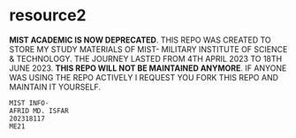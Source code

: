 # resource2
  **MIST ACADEMIC IS NOW DEPRECATED**. 
    THIS REPO WAS CREATED TO STORE MY STUDY MATERIALS OF MIST- MILITARY INSTITUTE OF SCIENCE & TECHNOLOGY. THE JOURNEY LASTED FROM 4TH APRIL 2023 TO 18TH JUNE 2023.
    **THIS REPO WILL NOT BE MAINTAINED ANYMORE**. IF ANYONE WAS USING THE REPO ACTIVELY I REQUEST YOU FORK THIS REPO AND MAINTAIN IT YOURSELF.
    
    MIST INFO- 
    AFRID MD. ISFAR 
    202318117 
    ME21
